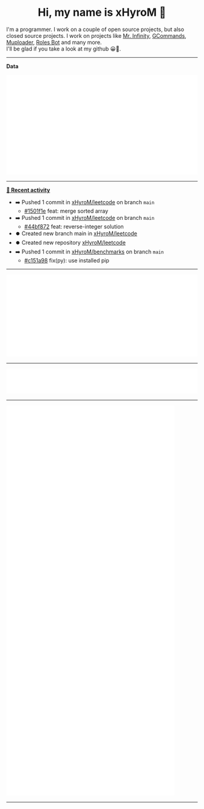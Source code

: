 <p align="center">
    <!-- <img src="https://avatars.githubusercontent.com/u/56601352" width="192" alt="hyro's pfp" /> -->
    <h1 align="center">Hi, my name is xHyroM 👋</h1>
</p>

I'm a programmer. I work on a couple of open source projects, but also closed source projects. I work on projects like [Mr. Infinity](https://discord.com/oauth2/authorize?client_id=720321585625694239&scope=bot%20applications.commands&permissions=8&redirect_uri=https://blobs.gq/imanager&prompt=consent&response_type=code), [GCommands](https://github.com/Garlic-Team/GCommands), [Muploader](https://github.com/xHyroM/Muploader), [Roles Bot](https://github.com/xHyroM/roles-bot) and many more.  
I'll be glad if you take a look at my github 😀👀.

___
**Data**

<img src="https://github.com/xHyroM/xHyroM/blob/master/.cache/base.svg">

___

**[📰 Recent activity](https://github.com/xHyroM)**
* ➡️ Pushed 1 commit in [xHyroM/leetcode](https://github.com/xHyroM/leetcode) on branch `main`
  * [#1501f1e](https://github.com/xHyroM/leetcode/commit/1501f1e) feat: merge sorted array
* ➡️ Pushed 1 commit in [xHyroM/leetcode](https://github.com/xHyroM/leetcode) on branch `main`
  * [#44bf872](https://github.com/xHyroM/leetcode/commit/44bf872) feat: reverse-integer solution
* ⏺️ Created new branch main in [xHyroM/leetcode](https://github.com/xHyroM/leetcode)
* ⏺️ Created new repository  [xHyroM/leetcode](https://github.com/xHyroM/leetcode)
* ➡️ Pushed 1 commit in [xHyroM/benchmarks](https://github.com/xHyroM/benchmarks) on branch `main`
  * [#c151a98](https://github.com/xHyroM/benchmarks/commit/c151a98) fix(py): use installed pip


___

<img src="https://github.com/xHyroM/xHyroM/blob/master/.cache/isocalendar.svg">

___

<img src="https://github.com/xHyroM/xHyroM/blob/master/.cache/languages.svg">

___

<img src="https://github.com/xHyroM/xHyroM/blob/master/.cache/achievements.svg">

___
